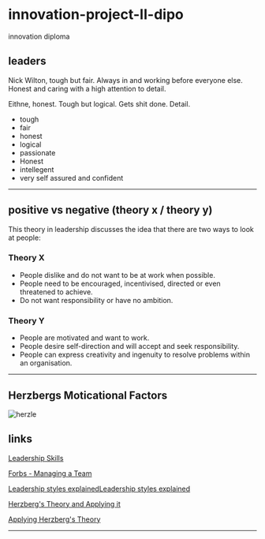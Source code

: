 # innovation-project-II-dipo

innovation diploma

## leaders

Nick Wilton, tough but fair.
Always in and working before everyone else.
Honest and caring with a high attention to detail.

Eithne, honest.
Tough but logical.
Gets shit done.
Detail.

- tough
- fair
- honest
- logical
- passionate
- Honest
- intellegent
- very self assured and confident

-------------

## positive vs negative (theory x / theory y)

This theory in leadership discusses the idea that there are two ways to look at people:

### Theory X

- People dislike and do not want to be at work when possible.
- People need to be encouraged, incentivised, directed or even threatened to achieve.
- Do not want responsibility or have no ambition.

### Theory Y

- People are motivated and want to work.
- People desire self-direction and will accept and seek responsibility.
- People can express creativity and ingenuity to resolve problems within an organisation.

-------------

## Herzbergs Moticational Factors

![herzle]()


## links

[Leadership Skills](https://www.thebalancecareers.com/top-leadership-skills-2063782)

[Forbs - Managing a Team](https://www.nytimes.com/guides/business/manage-a-successful-team)

[Leadership styles explainedLeadership styles explained](http://www.nwlink.com/~donclark/leader/leadstl.html)

[Herzberg's Theory and Applying it](https://www.aafp.org/pubs/fpm/issues/1999/1000/p26.html#:~:text=Frederick%20Herzberg%20theorized%20that%20employee,more%20productive%2C%20creative%20and%20committed.)

[Applying Herzberg's Theory](https://youtu.be/f-qbGAvR4EU?t=323)

-------------
